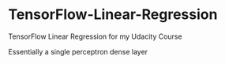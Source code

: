 # TensorFlow-Linear-Regression
TensorFlow Linear Regression for my Udacity Course

Essentially a single perceptron dense layer

